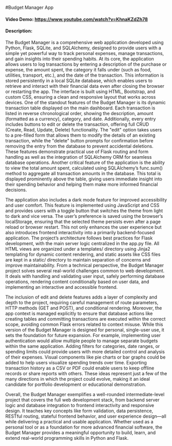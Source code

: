 #Budget Manager App
#### Video Demo: https://www.youtube.com/watch?v=KhnaKZdZh78
#### Description:
The Budget Manager is a comprehensive web application developed using Python, Flask, SQLite, and SQLAlchemy, designed to provide users with a simple yet powerful way to track personal expenses, manage transactions, and gain insights into their spending habits. At its core, the application allows users to log transactions by entering a description of the purchase or expense, the amount spent, the category it falls under (such as food, utilities, transport, etc.), and the date of the transaction. This information is stored persistently in a local SQLite database, which enables users to retrieve and interact with their financial data even after closing the browser or restarting the app. The interface is built using HTML, Bootstrap, and custom CSS, ensuring a clean and responsive layout that works across devices. One of the standout features of the Budget Manager is its dynamic transaction table displayed on the main dashboard. Each transaction is listed in reverse chronological order, showing the description, amount (formatted as a currency), category, and date. Additionally, every entry includes buttons to edit or delete the transaction, offering full CRUD (Create, Read, Update, Delete) functionality. The "edit" option takes users to a pre-filled form that allows them to modify the details of an existing transaction, while the "delete" button prompts for confirmation before removing the entry from the database to prevent accidental deletions. These features demonstrate practical use of Flask routing and form handling as well as the integration of SQLAlchemy ORM for seamless database operations. Another critical feature of the application is the ability to view the total amount spent, calculated using SQLAlchemy’s func.sum() method to aggregate all transaction amounts in the database. This total is displayed prominently above the table, giving users immediate insight into their spending behavior and helping them make more informed financial decisions.

The application also includes a dark mode feature for improved accessibility and user comfort. This feature is implemented using JavaScript and CSS and provides users with a toggle button that switches the theme from light to dark and vice versa. The user’s preference is saved using the browser’s localStorage, ensuring that the selected theme persists even after a page reload or browser restart. This not only enhances the user experience but also introduces frontend interactivity into a primarily backend-focused application. The project’s architecture follows best practices for Flask development, with the main server logic centralized in the app.py file. All HTML views are organized under a templates/ directory using Jinja2 templating for dynamic content rendering, and static assets like CSS files are kept in a static/ directory to maintain separation of concerns and improve maintainability. From a technical perspective, the Budget Manager project solves several real-world challenges common to web development. It deals with handling and validating user input, safely performing database operations, rendering content conditionally based on user data, and implementing an interactive and accessible frontend.

The inclusion of edit and delete features adds a layer of complexity and depth to the project, requiring careful management of route parameters, HTTP methods (GET and POST), and conditional rendering. Moreover, the app context is managed explicitly to ensure that database actions like creating tables and committing transactions are executed within the correct scope, avoiding common Flask errors related to context misuse. While this version of the Budget Manager is designed for personal, single-user use, it sets the foundation for future expansion. For example, implementing user authentication would allow multiple people to manage separate budgets within the same application. Adding filters for categories, date ranges, or spending limits could provide users with more detailed control and analysis of their expenses. Visual components like pie charts or bar graphs could be added to help users visualize spending trends over time. Exporting transaction history as a CSV or PDF could enable users to keep offline records or share reports with others. These ideas represent just a few of the many directions in which the project could evolve, making it an ideal candidate for portfolio development or educational demonstration.

Overall, the Budget Manager exemplifies a well-rounded intermediate-level project that covers the full web development stack, from backend server logic and database integration to frontend interactivity and responsive design. It teaches key concepts like form validation, data persistence, RESTful routing, stateful frontend behavior, and user experience design—all while delivering a practical and usable application. Whether used as a personal tool or as a foundation for more advanced financial software, the Budget Manager provides a meaningful opportunity to build, learn, and extend real-world programming skills in Python and Flask.